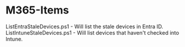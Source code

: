 # M365-Items
ListEntraStaleDevices.ps1 - Will list the stale devices in Entra ID.
ListIntuneStaleDevices.ps1 - Will list devices that haven't checked into Intune.
